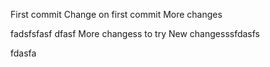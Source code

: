 First commit
Change on first commit
More changes

fadsfsfasf
dfasf
More changess to try
New changesssfdasfs

fdasfa
